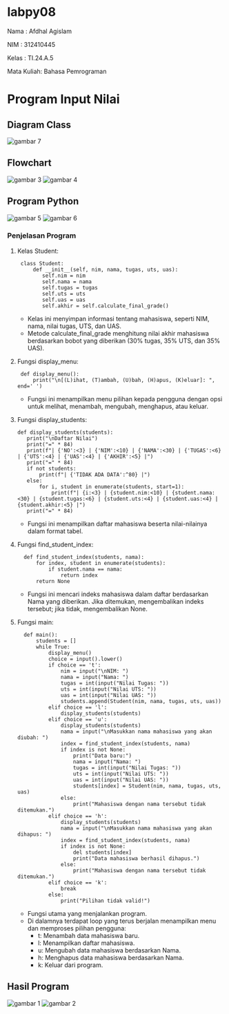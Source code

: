 # labpy08
Nama : Afdhal Agislam <p>
NIM : 312410445 <p>
Kelas : TI.24.A.5 <p>
Mata Kuliah: Bahasa Pemrograman <p>
# Program Input Nilai
## Diagram Class
![gambar 7](https://github.com/user-attachments/assets/2a0c969d-a942-4d24-a609-334fcf3eb0ea)
## Flowchart
![gambar 3](https://github.com/user-attachments/assets/fc63f406-2385-4f50-b5ca-05a673febd7f)
![gambar 4](https://github.com/user-attachments/assets/525a3ee1-815b-4f72-ab9d-9cbe08b566d4)

## Program Python
![gambar 5](https://github.com/user-attachments/assets/6bfecd4c-6f3c-4370-9d2b-a0ca01b1be05)
![gambar 6](https://github.com/user-attachments/assets/895430ce-350b-4149-939b-4b641165012b)

### Penjelasan Program
1. Kelas Student:
   
        class Student:
            def __init__(self, nim, nama, tugas, uts, uas):
               self.nim = nim
               self.nama = nama
               self.tugas = tugas
               self.uts = uts
               self.uas = uas
               self.akhir = self.calculate_final_grade()
   - Kelas ini menyimpan informasi tentang mahasiswa, seperti NIM, nama, nilai tugas, UTS, dan UAS.
   - Metode calculate_final_grade menghitung nilai akhir mahasiswa berdasarkan bobot yang diberikan (30% tugas, 35% UTS, dan 35% UAS).

2. Fungsi display_menu:

        def display_menu():
            print("\n[(L)ihat, (T)ambah, (U)bah, (H)apus, (K)eluar]: ", end=' ')
   - Fungsi ini menampilkan menu pilihan kepada pengguna dengan opsi untuk melihat, menambah, mengubah, menghapus, atau keluar.
3. Fungsi display_students:

       def display_students(students):
          print("\nDaftar Nilai")
          print("=" * 84)
          print(f"| {'NO':<3} | {'NIM':<10} | {'NAMA':<30} | {'TUGAS':<6} | {'UTS':<4} | {'UAS':<4} | {'AKHIR':<5} |")
          print("=" * 84)
          if not students:
              print(f"| {'TIDAK ADA DATA':^80} |")
          else:
              for i, student in enumerate(students, start=1):
                  print(f"| {i:<3} | {student.nim:<10} | {student.nama:<30} | {student.tugas:<6} | {student.uts:<4} | {student.uas:<4} | {student.akhir:<5} |")
          print("=" * 84)
    - Fungsi ini menampilkan daftar mahasiswa beserta nilai-nilainya dalam format tabel.
4. Fungsi find_student_index:
   
         def find_student_index(students, nama):
             for index, student in enumerate(students):
                 if student.nama == nama:
                     return index
             return None
   - Fungsi ini mencari indeks mahasiswa dalam daftar berdasarkan Nama yang diberikan. Jika ditemukan, mengembalikan indeks tersebut; jika tidak, mengembalikan None.
5. Fungsi main:
   
    
         def main():
             students = []
             while True:
                 display_menu()
                 choice = input().lower()
                 if choice == 't':
                     nim = input("\nNIM: ")
                     nama = input("Nama: ")
                     tugas = int(input("Nilai Tugas: "))
                     uts = int(input("Nilai UTS: "))
                     uas = int(input("Nilai UAS: "))
                     students.append(Student(nim, nama, tugas, uts, uas))
                 elif choice == 'l':
                     display_students(students)
                 elif choice == 'u':
                     display_students(students)
                     nama = input("\nMasukkan nama mahasiswa yang akan diubah: ")
                     index = find_student_index(students, nama)
                     if index is not None:
                         print("Data baru:")
                         nama = input("Nama: ")
                         tugas = int(input("Nilai Tugas: "))
                         uts = int(input("Nilai UTS: "))
                         uas = int(input("Nilai UAS: "))
                         students[index] = Student(nim, nama, tugas, uts, uas)
                     else:
                         print("Mahasiswa dengan nama tersebut tidak ditemukan.")
                 elif choice == 'h':
                     display_students(students)
                     nama = input("\nMasukkan nama mahasiswa yang akan dihapus: ")
                     index = find_student_index(students, nama)
                     if index is not None:
                         del students[index]
                         print("Data mahasiswa berhasil dihapus.")
                     else:
                         print("Mahasiswa dengan nama tersebut tidak ditemukan.")
                 elif choice == 'k':
                     break
                 else:
                     print("Pilihan tidak valid!")
   - Fungsi utama yang menjalankan program.
   - Di dalamnya terdapat loop yang terus berjalan menampilkan menu dan memproses pilihan pengguna:
     - t: Menambah data mahasiswa baru.
     - l: Menampilkan daftar mahasiswa.
     - u: Mengubah data mahasiswa berdasarkan Nama.
     - h: Menghapus data mahasiswa berdasarkan Nama.
     - k: Keluar dari program.
## Hasil Program
![gambar 1](https://github.com/user-attachments/assets/25e99881-b12d-4242-be99-992402970f79)
![gambar 2](https://github.com/user-attachments/assets/24bc8fa1-6ce3-40a2-8eea-39bd3be8c9fe)

